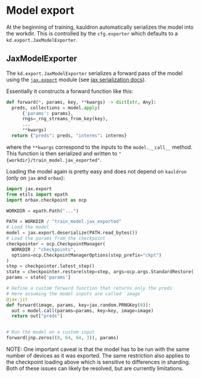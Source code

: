 # Model export

At the beginning of training, kauldron automatically serializes the model into
the workdir.
This is controlled by the `cfg.exporter` which defaults to a
`kd.export.JaxModelExporter`.

## JaxModelExporter
The `kd.export.JaxModelExporter` serializes a forward pass of the model using
the [`jax.export`](https://docs.jax.dev/en/latest/jax.export.html#module-jax.export) module (see [jax serialization docs](https://docs.jax.dev/en/latest/export/export.html)).

Essentially it constructs a forward function like this:

```python
def forward(*, params, key, **kwargs) -> dict[str, Any]:
  preds, collections = model.apply(
      {'params': params},
      rngs=_rng_streams_from_key(key),
      ...
      **kwargs)
  return {"preds": preds, "interms": interms}
```

where the `**kwargs` correspond to the inputs to the `model.__call__` method.
This function is then serialized and written to
`"{workdir}/train_model.jax_exported"`.

Loading the model again is pretty easy and does not depend on `kauldron`
(only on `jax` and `orbax`):

```python
import jax.export
from etils import epath
import orbax.checkpoint as ocp

WORKDIR = epath.Path("...")

PATH = WORKDIR / "train_model.jax_exported"
# Load the model
model = jax.export.deserialize(PATH.read_bytes())
# Load the params from the checkpoint
checkpointer = ocp.CheckpointManager(
  WORKDIR / "checkpoints",
  options=ocp.CheckpointManagerOptions(step_prefix="ckpt")
)
step = checkpointer.latest_step()
state = checkpointer.restore(step=step, args=ocp.args.StandardRestore())
params = state['params']

# Define a custom forward function that returns only the preds
# Here assuming the model inputs are called `image`
@jax.jit
def forward(image, params, key=jax.random.PRNGKey(0)):
  out = model.call(params=params, key=key, image=image)
  return out["preds"]


# Run the model on a custom input
forward(jnp.zeros((8, 64, 64, 3)), params)
```

NOTE: One important caveat is that the model has to be run with the same number
of devices as it was exported. The same restriction also applies to the
checkpoint loading above which is sensitive to differences in sharding.
Both of these issues can likely be resolved, but are currently limitations.
